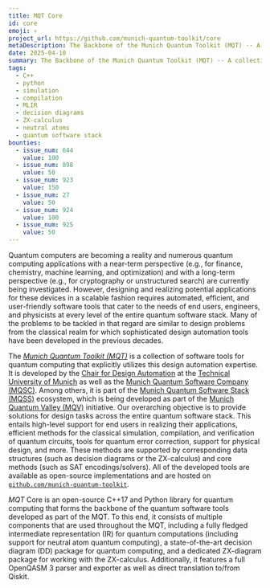 ```yaml
---
title: MQT Core
id: core
emoji: ⚛️
project_url: https://github.com/munich-quantum-toolkit/core
metaDescription: The Backbone of the Munich Quantum Toolkit (MQT) -- A collection of design automation tools and software for quantum computing
date: 2025-04-10
summary: The Backbone of the Munich Quantum Toolkit (MQT) -- A collection of design automation tools and software for quantum computing
tags:
  - C++
  - python
  - simulation
  - compilation
  - MLIR
  - decision diagrams
  - ZX-calculus
  - neutral atoms
  - quantum software stack
bounties:
  - issue_num: 644
    value: 100
  - issue_num: 898
    value: 50
  - issue_num: 923
    value: 150
  - issue_num: 27
    value: 50
  - issue_num: 924
    value: 100
  - issue_num: 925
    value: 50
---
```


Quantum computers are becoming a reality and numerous quantum computing applications with a near-term perspective (e.g., for finance, chemistry, machine learning, and optimization) and with a long-term perspective (e.g., for cryptography or unstructured search) are currently being investigated. However, designing and realizing potential applications for these devices in a scalable fashion requires automated, efficient, and user-friendly software tools that cater to the needs of end users, engineers, and physicists at every level of the entire quantum software stack. Many of the problems to be tackled in that regard are similar to design problems from the classical realm for which sophisticated design automation tools have been developed in the previous decades.

The [_Munich Quantum Toolkit (MQT)_](https://mqt.readthedocs.io/) is a collection of software tools for quantum computing that explicitly utilizes this design automation expertise. It is developed by the [Chair for Design Automation](https://www.cda.cit.tum.de/) at the [Technical University of Munich](https://www.tum.de/) as well as the [Munich Quantum Software Company (MQSC)](https://munichquantum.software/). Among others, it is part of the [Munich Quantum Software Stack (MQSS)](https://www.munich-quantum-valley.de/research/research-areas/mqss) ecosystem, which is being developed as part of the [Munich Quantum Valley (MQV)](https://www.munich-quantum-valley.de/) initiative. Our overarching objective is to provide solutions for design tasks across the entire quantum software stack. This entails high-level support for end users in realizing their applications, efficient methods for the classical simulation, compilation, and verification of quantum circuits, tools for quantum error correction, support for physical design, and more. These methods are supported by corresponding data structures (such as decision diagrams or the ZX-calculus) and core methods (such as SAT encodings/solvers). All of the developed tools are available as open-source implementations and are hosted on [`github.com/munich-quantum-toolkit`](https://github.com/munich-quantum-toolkit).

_MQT_ Core is an open-source C++17 and Python library for quantum computing that forms the backbone of the quantum software tools developed as part of the MQT. To this end, it consists of multiple components that are used throughout the MQT, including a fully fledged intermediate representation (IR) for quantum computations (including support for neutral atom quantum computing), a state-of-the-art decision diagram (DD) package for quantum computing, and a dedicated ZX-diagram package for working with the ZX-calculus. Additionally, it features a full OpenQASM 3 parser and exporter as well as direct translation to/from Qiskit.
